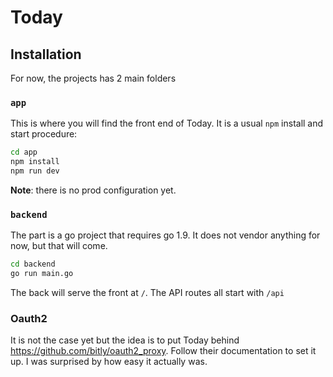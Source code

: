 # Today

## Installation

For now, the projects has 2 main folders

### `app`

This is where you will find the front end of Today. It is a usual `npm` install and start procedure:
```bash
cd app
npm install
npm run dev
```
**Note**: there is no prod configuration yet.

### `backend`

The part is a go project that requires go 1.9. It does not vendor anything for now, but that will come.
```bash
cd backend
go run main.go
```

The back will serve the front at `/`. The API routes all start with `/api`

### Oauth2

It is not the case yet but the idea is to put Today behind https://github.com/bitly/oauth2_proxy. Follow their documentation to set it up. I was surprised by how easy it actually was.
